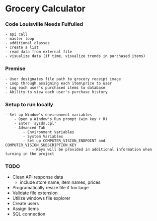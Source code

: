 ﻿# Grocery Calculator

### Code Louisville Needs Fulfulled 
	- api call 
	- master loop 
	- additional classes 
	- create a list 
	- read data from external file 
	- visualize data (if time, visualize trends in purchased items)

### Premise
	- User designates file path to grocery receipt image
	- Loop through assigning each item\price to user
	- Log each user's purchased items to database 
	- Ability to view each user's purchase history 

### Setup to run locally 
	- Set up Window's environment variables 
		- Open a Window's Run prompt (win key + R)
		- Enter 'sysdm.cpl'
		- Advanced Tab 
			- Environment Variables 
			- System Variables 
			- Set up COMPUTER_VISION_ENDPOINT and COMPUTER_VISION_SUBSCRIPTION_KEY
				- Keys will be provided in additional information when turning in the project 

### TODO
  - Clean API response data 
	- include store name, item names, prices 
  - Programatically resize file if too large 
  - Validate file extension  
  - Utilize windows file explorer 
  - Create users 
  - Assign items 
  - SQL connection
  